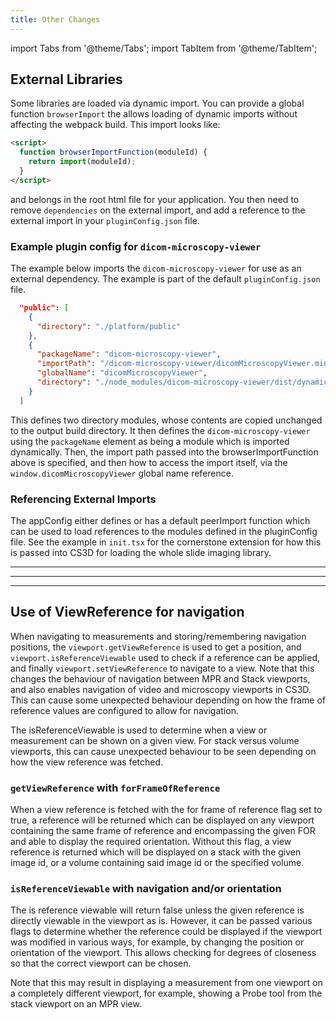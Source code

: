 ```yaml
---
title: Other Changes
---
```


import Tabs from '@theme/Tabs';
import TabItem from '@theme/TabItem';


## External Libraries
Some libraries are loaded via dynamic import.  You can provide a global function
`browserImport` the allows loading of dynamic imports without affecting the
webpack build.  This import looks like:

```html
<script>
  function browserImportFunction(moduleId) {
    return import(moduleId);
  }
</script>
```

and belongs in the root html file for your application.
You then need to remove `dependencies` on the external import, and add a reference
to the external import in your `pluginConfig.json` file.

### Example plugin config for `dicom-microscopy-viewer`
The example below imports the `dicom-microscopy-viewer` for use as an external
dependency.  The example is part of the default `pluginConfig.json` file.

```json
  "public": [
    {
      "directory": "./platform/public"
    },
    {
      "packageName": "dicom-microscopy-viewer",
      "importPath": "/dicom-microscopy-viewer/dicomMicroscopyViewer.min.js",
      "globalName": "dicomMicroscopyViewer",
      "directory": "./node_modules/dicom-microscopy-viewer/dist/dynamic-import"
    }
  ]
```

This defines two directory modules, whose contents are copied unchanged to the
output build directory.  It then defines the `dicom-microscopy-viewer` using
the `packageName` element as being a module which is imported dynamically.
Then, the import path passed into the browserImportFunction above is
specified, and then how to access the import itself, via the `window.dicomMicroscopyViewer`
global name reference.

### Referencing External Imports
The appConfig either defines or has a default peerImport function which can be
used to load references to the modules defined in the pluginConfig file.  See
the example in `init.tsx` for the cornerstone extension for how this is passed
into CS3D for loading the whole slide imaging library.



---



---


---


## Use of ViewReference for navigation
When navigating to measurements and storing/remembering navigation positions,
the `viewport.getViewReference` is used to get a position, and `viewport.isReferenceViewable`
used to check if a reference can be applied, and finally `viewport.setViewReference` to
navigate to a view.  Note that this changes the behaviour of navigation between
MPR and Stack viewports, and also enables navigation of video and microscopy
viewports in CS3D.  This can cause some unexpected behaviour depending on how the
frame of reference values are configured to allow for navigation.

The isReferenceViewable is used to determine when a view or measurement can be
shown on a given view.  For stack versus volume viewports, this can cause unexpected
behaviour to be seen depending on how the view reference was fetched.

### `getViewReference` with `forFrameOfReference`
When a view reference is fetched with the for frame of reference flag set to true,
a reference will be returned which can be displayed on any viewport containing
the same frame of reference and encompassing the given FOR and able to display the required
orientation.  Without this flag, a view reference is returned which will be
displayed on a stack with the given image id, or a volume containing said image id
or the specified volume.

### `isReferenceViewable` with navigation and/or orientation
The is reference viewable will return false unless the given reference is directly
viewable in the viewport as is.  However, it can be passed various flags to determine
whether the reference could be displayed if the viewport was modified in various ways,
for example, by changing the position or orientation of the viewport.  This allows
checking for degrees of closeness so that the correct viewport can be chosen.

Note that this may result in displaying a measurement from one viewport on a completely
different viewport, for example, showing a Probe tool from the stack viewport on
an MPR view.
